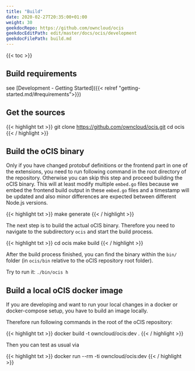 ```yaml
---
title: "Build"
date: 2020-02-27T20:35:00+01:00
weight: 30
geekdocRepo: https://github.com/owncloud/ocis
geekdocEditPath: edit/master/docs/ocis/development
geekdocFilePath: build.md
---
```


{{< toc >}}

## Build requirements

see [Development - Getting Started]({{< relref "getting-started.md/#requirements">}})

## Get the sources

{{< highlight txt >}}
git clone https://github.com/owncloud/ocis.git
cd ocis
{{< / highlight >}}

## Build the oCIS binary

Only if you have changed protobuf definitions or the frontend part in one of the extensions, you need to run following command in the root directory of the repository. Otherwise you can skip this step and proceed building the oCIS binary.
This will at least modify multiple `embed.go` files because we embed the frontend build output in these `embed.go` files and a timestamp will be updated and also minor differences are expected between different Node.js versions.

{{< highlight txt >}}
make generate
{{< / highlight >}}

The next step is to build the actual oCIS binary. Therefore you need to navigate to the subdirectory `ocis` and start the build process.

{{< highlight txt >}}
cd ocis
make build
{{< / highlight >}}

After the build process finished, you can find the binary within the `bin/` folder (in `ocis/bin` relative to the oCIS repository root folder).

Try to run it: `./bin/ocis h`

## Build a local oCIS docker image

If you are developing and want to run your local changes in a docker or docker-compose setup, you have to build an image locally.

Therefore run following commands in the root of the oCIS repository:

{{< highlight txt >}}
docker build -t owncloud/ocis:dev .
{{< / highlight >}}

Then you can test as usual via

{{< highlight txt >}}
docker run --rm -ti owncloud/ocis:dev
{{< / highlight >}}
